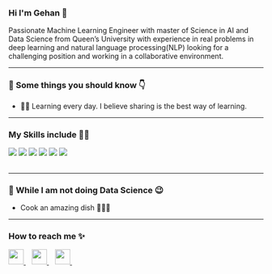 ### Hi I'm Gehan 👋


<p>Passionate Machine Learning Engineer with master of Science in AI and Data Science from Queen’s University with experience in
real problems in deep learning and natural language processing(NLP) looking for a challenging position and working in a collaborative
environment.</p>

<hr>
<h3>🚀 Some things you should know 👇</h3>
<ul>
<li>👨‍🎓 Learning every day. I believe sharing is the best way of learning.</li>
</ul>
<hr>

<h3>My Skills include 👨‍💻</h3>
<div>
    <img src="https://img.shields.io/badge/python-%2314354C.svg?style=for-the-badge&logo=python&logoColor=white">
    <img src="https://img.shields.io/badge/postgres-%23316192.svg?style=for-the-badge&logo=postgresql&logoColor=white">
    <img src="https://img.shields.io/badge/scikit--learn-%23F7931E.svg?style=for-the-badge&logo=scikit-learn&logoColor=white">
    <img src="https://img.shields.io/badge/pandas-%23150458.svg?style=for-the-badge&logo=pandas&logoColor=white">
    <img src="https://img.shields.io/badge/numpy-%23013243.svg?style=for-the-badge&logo=numpy&logoColor=white">
    <img src="https://img.shields.io/badge/TensorFlow-%23FF6F00.svg?style=for-the-badge&logo=TensorFlow&logoColor=white">
</div>
<br>
<hr>

<h3>🦄 While I am not doing Data Science 😉</h3>
<ul>
    <li>Cook an amazing dish 👨‍🍳😋</li>
</ul>
<hr>

<h3>How to reach me ✨</h3>
<div>
    <a href="https://www.linkedin.com/in/gehan-hamdy-445b22237/">
        <img src="assets\linkedin.svg" width="30px">
    </a>&nbsp;&nbsp;
    <a href="mailto: gehanhhussein12@gmail.com">
        <img src="assets\gmail.svg" width="30px">
    </a>&nbsp;&nbsp;
    <a href="https://github.com/gehanhamdy12">
        <img src="assets\github.svg" width="30px">
    </a>&nbsp;&nbsp;
</div>
